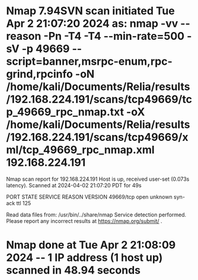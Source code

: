 # Nmap 7.94SVN scan initiated Tue Apr  2 21:07:20 2024 as: nmap -vv --reason -Pn -T4 -T4 --min-rate=500 -sV -p 49669 --script=banner,msrpc-enum,rpc-grind,rpcinfo -oN /home/kali/Documents/Relia/results/192.168.224.191/scans/tcp49669/tcp_49669_rpc_nmap.txt -oX /home/kali/Documents/Relia/results/192.168.224.191/scans/tcp49669/xml/tcp_49669_rpc_nmap.xml 192.168.224.191
Nmap scan report for 192.168.224.191
Host is up, received user-set (0.073s latency).
Scanned at 2024-04-02 21:07:20 PDT for 49s

PORT      STATE SERVICE REASON          VERSION
49669/tcp open  unknown syn-ack ttl 125

Read data files from: /usr/bin/../share/nmap
Service detection performed. Please report any incorrect results at https://nmap.org/submit/ .
# Nmap done at Tue Apr  2 21:08:09 2024 -- 1 IP address (1 host up) scanned in 48.94 seconds

